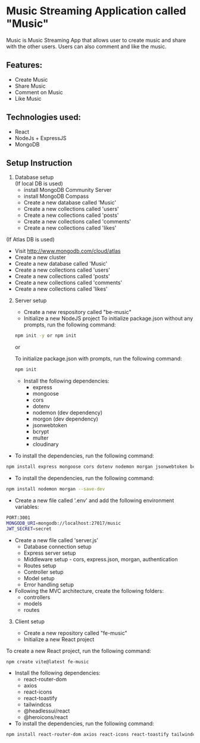 # Music Streaming Application called "Music"

Music is Music Streaming App that allows user to create music and share with the other users. Users can also comment and like the music.

## Features:

- Create Music
- Share Music
- Comment on Music
- Like Music

## Technologies used:

- React
- NodeJs + ExpressJS
- MongoDB

## Setup Instruction

1. Database setup  
   (If local DB is used)
   - install MongoDB Community Server
   - install MongoDB Compass
   - Create a new database called 'Music'
   - Create a new collections called 'users'
   - Create a new collections called 'posts'
   - Create a new collections called 'comments'
   - Create a new collections called 'likes'

(If Atlas DB is used)

- Visit http://www.mongodb.com/cloud/atlas
- Create a new cluster
- Create a new database called 'Music'
- Create a new collections called 'users'
- Create a new collections called 'posts'
- Create a new collections called 'comments'
- Create a new collections called 'likes'

2. Server setup

   - Create a new respository called "be-music"
   - Initialize a new NodeJS project
     To initialize package.json without any prompts, run the following command:

   ```bash
   npm init -y or npm init
   ```

   or

   To initialize package.json with prompts, run the following command:

   ```bash
   npm init
   ```

   - Install the following dependencies:
     - express
     - mongoose
     - cors
     - dotenv
     - nodemon (dev dependency)
     - morgon (dev dependency)
     - jsonwebtoken
     - bcrypt
     - multer
     - cloudinary

- To install the dependencies, run the following command:

```bash
npm install express mongoose cors dotenv nodemon morgan jsonwebtoken bcrypt multer cloudinary
```

- To install the dependencies, run the following command:

```bash
npm install nodemon morgan --save-dev
```

- Create a new file called '.env' and add the following environment variables:

```bash
PORT:3001
MONGODB_URI=mongodb://localhost:27017/music
JWT_SECRET=secret
```

- Create a new file called 'server.js'
  - Database connection setup
  - Express server setup
  - Middleware setup - cors, express.json, morgan, authentication
  - Routes setup
  - Controller setup
  - Model setup
  - Error handling setup
- Following the MVC architecture, create the following folders:
  - controllers
  - models
  - routes

3. Client setup

   - Create a new repository called "fe-music"
   - Initialize a new React project

To create a new React project, run the following command:

```bash
npm create vite@latest fe-music
```

- Install the following dependencies:
  - react-router-dom
  - axios
  - react-icons
  - react-toastify
  - tailwindcss
  - @headlessui/react
  - @heroicons/react
- To install the dependencies, run the following command:

```bash
npm install react-router-dom axios react-icons react-toastify tailwindcss @headlessui/react @heroicons/react
```
